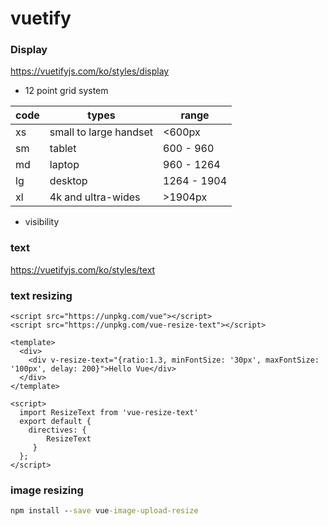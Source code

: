 # vuetify

### Display

 https://vuetifyjs.com/ko/styles/display

- 12 point grid system

| code | types                  | range       |
| ---- | ---------------------- | ----------- |
| xs   | small to large handset | <600px      |
| sm   | tablet                 | 600 - 960   |
| md   | laptop                 | 960 - 1264  |
| lg   | desktop                | 1264 - 1904 |
| xl   | 4k and ultra-wides     | >1904px     |

-  visibility

  

### text

https://vuetifyjs.com/ko/styles/text



### text resizing

```vue
<script src="https://unpkg.com/vue"></script>
<script src="https://unpkg.com/vue-resize-text"></script>

<template>
  <div>
    <div v-resize-text="{ratio:1.3, minFontSize: '30px', maxFontSize: '100px', delay: 200}">Hello Vue</div>
  </div>
</template>

<script>
  import ResizeText from 'vue-resize-text'
  export default {
    directives: {
        ResizeText
     }
  };
</script>
```

 

### image resizing

```cmd
npm install --save vue-image-upload-resize
```

```vue

```

